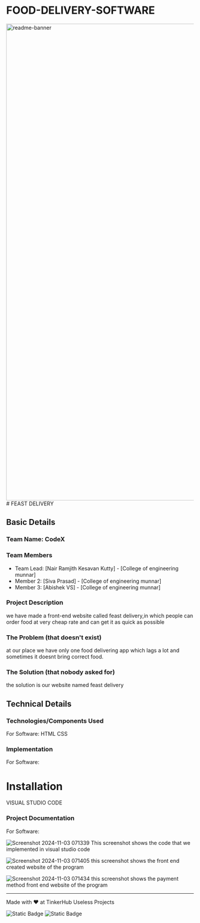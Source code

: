 # FOOD-DELIVERY-SOFTWARE
<img width="1280" alt="readme-banner" src="https://github.com/user-attachments/assets/35332e92-44cb-425b-9dff-27bcf1023c6c">
# FEAST DELIVERY 


## Basic Details
### Team Name: CodeX


### Team Members
- Team Lead: [Nair Ramjith Kesavan Kutty] - [College of engineering munnar]
- Member 2: [Siva Prasad] - [College of engineering munnar]
- Member 3: [Abishek VS] - [College of engineering munnar]

### Project Description
we have made a front-end website called feast delivery,in which people can order food at very cheap rate and can get it as quick as possible

### The Problem (that doesn't exist)
at our place we have only one food delivering app which lags a lot and sometimes it doesnt bring correct food.

### The Solution (that nobody asked for)
the solution is our website named feast delivery

## Technical Details
### Technologies/Components Used
For Software:
HTML
CSS

### Implementation
For Software:
# Installation
VISUAL STUDIO CODE

### Project Documentation
For Software:

![Screenshot 2024-11-03 071339](https://github.com/user-attachments/assets/963a00a8-b350-453f-b4e2-607e8921041b)
This screenshot shows the code that we implemented in visual studio code

![Screenshot 2024-11-03 071405](https://github.com/user-attachments/assets/3aece553-3494-4b57-9259-1b33a89ce954)
this screenshot shows the front end created website of the program

![Screenshot 2024-11-03 071434](https://github.com/user-attachments/assets/aa40e31b-89f4-45b2-908c-6025f123c3e5)
this screenshot shows the payment method front end website of the program


---
Made with ❤️ at TinkerHub Useless Projects 

![Static Badge](https://img.shields.io/badge/TinkerHub-24?color=%23000000&link=https%3A%2F%2Fwww.tinkerhub.org%2F)
![Static Badge](https://img.shields.io/badge/UselessProject--24-24?link=https%3A%2F%2Fwww.tinkerhub.org%2Fevents%2FQ2Q1TQKX6Q%2FUseless%2520Projects)
